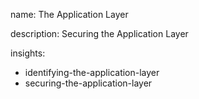 name: The Application Layer

description: Securing the Application Layer

insights:
  - identifying-the-application-layer
  - securing-the-application-layer
 

